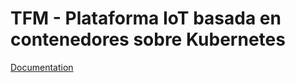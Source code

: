 # TFM - Plataforma IoT basada en contenedores sobre Kubernetes 

[Documentation](https://github.com/AlejandroGil/TFM/tree/master/doc)
